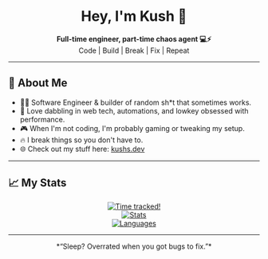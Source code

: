 <h1 align="center">Hey, I'm Kush 👋</h1>

<p align="center">
  <b>Full-time engineer, part-time chaos agent 💻⚡</b><br/>
  Code | Build | Break | Fix | Repeat
</p>

---

## 🚀 About Me

- 👨‍💻 Software Engineer & builder of random sh*t that sometimes works.
- 🤖 Love dabbling in web tech, automations, and lowkey obsessed with performance.
- 🎮 When I'm not coding, I'm probably gaming or tweaking my setup.
- 🔥 I break things so you don't have to.
- 🌐 Check out my stuff here: [kushs.dev](https://kushs.dev)

---

## 📈 My Stats

<div align="center">
  <a href="https://github.com/thekushdhingra/">
    <img src="https://github-readme-stats.hackclub.dev/api/wakatime?username=964&api_domain=hackatime.hackclub.com&&custom_title=Hackatime+Stats&layout=compact&cache_seconds=0&langs_count=8&theme=transparent&hide_border=true" alt="Time tracked!" />
  </a>
</div>

<div align="center">
  <a href="https://github.com/thekushdhingra">
    <img src="https://github-readme-stats.vercel.app/api?username=thekushdhingra&theme=transparent&show_icons=true&hide_border=true" alt="Stats" />
  </a>
</div>

<div align="center">
  <a href="https://github.com/thekushdhingra">
    <img src="https://github-readme-stats.vercel.app/api/top-langs/?username=thekushdhingra&theme=transparent&show_icons=true&layout=donut&hide_border=true" alt="Languages"/>
  </a>
</div>

---

<p align="center">*“Sleep? Overrated when you got bugs to fix.”*</p>
